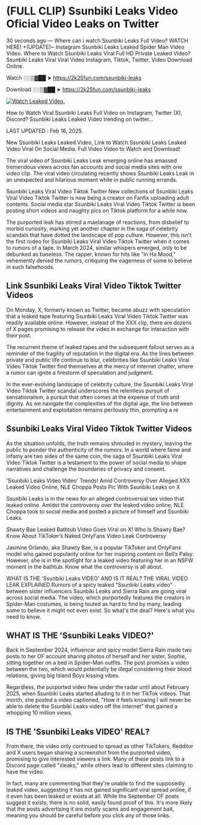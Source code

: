 # (FULL CLIP) Ssunbiki Leaks Video Oficial Video Leaks on Twitter

30 seconds ago — Where can i watch Ssunbiki Leaks Full Video? WATCH HERE! +(UPDATE)~ Instagram Ssunbiki Leaks Leaked Spider Man Video Video. Where to Watch Ssunbiki Leaks Viral Full HD Private Leaked Video? Ssunbiki Leaks Viral Viral Video Instagram, Tiktok, Twitter, Video Download Online.

Watch ░░▒▓██ ➤ https://2k25fun.com/ssunbiki-leaks

Download ░░▒▓██ ➤ https://2k25fun.com/ssunbiki-leaks

[![Watch Leaked Video.](https://miro.medium.com/v2/resize:fit:828/format:webp/1*cilzJN44JGOrTw9NJCrNHA.gif "Watch Leaked Video")](https://2k25fun.com/ssunbiki-leaks)

How to Watch Viral Ssunbiki Leaks Full Video on Instagram, Twitter (X), Discord? Ssunbiki Leaks Leaked Video trending on twitter...

LAST UPDATED : Feb 16, 2025.

New Ssunbiki Leaks Leaked Video, Link to Watch Ssunbiki Leaks Leaked Video Viral On Social Media. Full Video Video to Watch and Download!

The viral video of Ssunbiki Leaks Leak emerging online has amassed tremendous views across fan accounts and social media sites with one video clip. The viral video circulating recently shows Ssunbiki Leaks Leak in an unexpected and hilarious moment while in public running errands.

Ssunbiki Leaks Viral Video Tiktok Twitter New collections of Ssunbiki Leaks Viral Video Tiktok Twitter is now being a creator on Fanfix uploading adult contents. Social media star Ssunbiki Leaks Viral Video Tiktok Twitter is been posting short videos and naughty pics on Tiktok platform for a while now.

The purported leak has stirred a maelanage of reactions, from disbelief to morbid curiosity, marking yet another chapter in the saga of celebrity scandals that have dotted the landscape of pop culture. However, this isn't the first rodeo for Ssunbiki Leaks Viral Video Tiktok Twitter when it comes to rumors of a tape. In March 2024, similar whispers emerged, only to be debunked as baseless. The rapper, known for hits like "In Ha Mood," vehemently denied the rumors, critiquing the eagerness of some to believe in such falsehoods.

## Link Ssunbiki Leaks Viral Video Tiktok Twitter Videos

On Monday, X, formerly known as Twitter, became abuzz with speculation that a leaked tape featuring Ssunbiki Leaks Viral Video Tiktok Twitter was readily available online. However, instead of the XXX clip, there are dozens of X pages promising to release the video in exchange for interaction with their post.

The recurrent theme of leaked tapes and the subsequent fallout serves as a reminder of the fragility of reputation in the digital era. As the lines between private and public life continue to blur, celebrities like Ssunbiki Leaks Viral Video Tiktok Twitter find themselves at the mercy of internet chatter, where a rumor can ignite a firestorm of speculation and judgment.

In the ever-evolving landscape of celebrity culture, the Ssunbiki Leaks Viral Video Tiktok Twitter scandal underscores the relentless pursuit of sensationalism, a pursuit that often comes at the expense of truth and dignity. As we navigate the complexities of the digital age, the line between entertainment and exploitation remains perilously thin, prompting a re

##  Ssunbiki Leaks Viral Video Tiktok Twitter Videos

As the situation unfolds, the truth remains shrouded in mystery, leaving the public to ponder the authenticity of the rumors. In a world where fame and infamy are two sides of the same coin, the saga of Ssunbiki Leaks Viral Video Tiktok Twitter is a testament to the power of social media to shape narratives and challenge the boundaries of privacy and consent.

'Ssunbiki Leaks Video Video' Trends! Amid Controversy Over Alleged XXX Leaked Video Online, NLE Choppa Posts Pic With Ssunbiki Leaks on X

Ssunbiki Leaks is in the news for an alleged controversial sex video that leaked online. Amidst the controversy over the leaked video online, NLE Choppa took to social media and posted a picture of himself and Ssunbiki Leaks.

Shawty Bae Leaked Bathtub Video Goes Viral on X! Who Is Shawty Bae? Know About TikToker’s Naked OnlyFans Video Leak Controversy

Jasmine Orlando, aka Shawty Bae, is a popular TikToker and OnlyFans model who gained popularity online for her inspiring content on Bell’s Palsy. However, she is in the spotlight for a leaked video featuring her in an NSFW moment in the bathtub. Know what the controversy is all about.

WHAT IS THE 'Ssunbiki Leaks VIDEO' AND IS IT REAL? THE VIRAL VIDEO LEAK EXPLAINED Rumors of a spicy leaked "Ssunbiki Leaks video" between sister influencers Ssunbiki Leaks and Sierra Rain are going viral across social media. The video, which purportedly features the creators in Spider-Man costumes, is being touted as hard to find by many, leading some to believe it might not even exist. So what's the deal? Here's what you need to know.

## WHAT IS THE 'Ssunbiki Leaks VIDEO?'

Back in September 2024, influencer and spicy model Sierra Rain made two posts to her OF account sharing photos of herself and her sister, Sophie, sitting together on a bed in Spider-Man outfits. The post promises a video between the two, which would potentially be illegal considering their blood relations, giving big Island Boys kissing vibes.

Regardless, the purported video flew under the radar until about February 2025, when Ssunbiki Leaks started alluding to it in her TikTok videos. That month, she posted a video captioned, "How it feels knowing I will never be able to delete the Ssunbiki Leaks video off the internet" that gained a whopping 10 million views.

## IS THE 'Ssunbiki Leaks VIDEO' REAL?

From there, the video only continued to spread as other TikTokers, Redditor and X users began sharing a screenshot from the purported video, promising to give interested viewers a link. Many of these posts link to a Discord page called "xleaks," while others lead to different sites claiming to have the video.

In fact, many are commenting that they're unable to find the supposedly leaked video, suggesting it has not gained significant viral spread online, if it even has been leaked or exists at all. While the September OF posts suggest it exists, there is no solid, easily found proof of this. It's more likely that the posts advertising it are mostly scams and engagement bait, meaning you should be careful before you click any of those links.